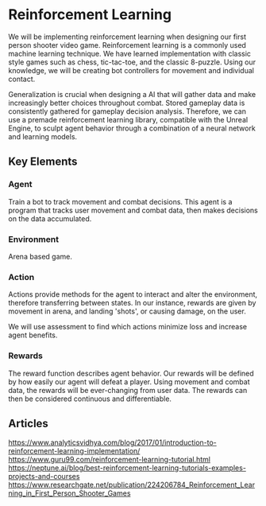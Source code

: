 # Reinforcement Learning

We will be implementing reinforcement learning when designing our first person shooter video game. Reinforcement learning 
is a commonly used machine learning technique. We have learned implementation with classic style games such as chess, tic-tac-toe,
and the classic 8-puzzle. Using our knowledge, we will be creating bot controllers for movement and individual contact. 

Generalization is crucial when designing a AI that will gather data and make increasingly better choices throughout combat. Stored
gameplay data is consistently gathered for gameplay decision analysis. Therefore, we can use a premade reinforcement learning library, 
compatible with the Unreal Engine, to sculpt agent behavior through a combination of a neural network and learning models. 

## Key Elements

### Agent
Train a bot to track movement and combat decisions. This agent is a program that tracks user movement and combat data, then makes 
decisions on the data accumulated.

### Environment
Arena based game.

### Action
Actions provide methods for the agent to interact and alter the environment, therefore transferring between states. In our instance, rewards are given by movement in arena, and landing 'shots', or causing damage, on the user. 

We will use assessment to find which actions minimize loss and increase agent benefits.

### Rewards
The reward function describes agent behavior. Our rewards will be defined by how easily our agent will defeat a player. Using movement and combat data, the rewards will be ever-changing from user data. The rewards can then be considered continuous and differentiable. 

## Articles
https://www.analyticsvidhya.com/blog/2017/01/introduction-to-reinforcement-learning-implementation/
https://www.guru99.com/reinforcement-learning-tutorial.html
https://neptune.ai/blog/best-reinforcement-learning-tutorials-examples-projects-and-courses
https://www.researchgate.net/publication/224206784_Reinforcement_Learning_in_First_Person_Shooter_Games
